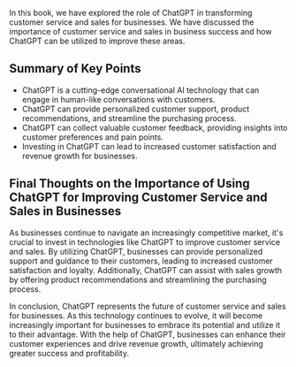 
In this book, we have explored the role of ChatGPT in transforming customer service and sales for businesses. We have discussed the importance of customer service and sales in business success and how ChatGPT can be utilized to improve these areas.

Summary of Key Points
---------------------

* ChatGPT is a cutting-edge conversational AI technology that can engage in human-like conversations with customers.
* ChatGPT can provide personalized customer support, product recommendations, and streamline the purchasing process.
* ChatGPT can collect valuable customer feedback, providing insights into customer preferences and pain points.
* Investing in ChatGPT can lead to increased customer satisfaction and revenue growth for businesses.

Final Thoughts on the Importance of Using ChatGPT for Improving Customer Service and Sales in Businesses
--------------------------------------------------------------------------------------------------------

As businesses continue to navigate an increasingly competitive market, it's crucial to invest in technologies like ChatGPT to improve customer service and sales. By utilizing ChatGPT, businesses can provide personalized support and guidance to their customers, leading to increased customer satisfaction and loyalty. Additionally, ChatGPT can assist with sales growth by offering product recommendations and streamlining the purchasing process.

In conclusion, ChatGPT represents the future of customer service and sales for businesses. As this technology continues to evolve, it will become increasingly important for businesses to embrace its potential and utilize it to their advantage. With the help of ChatGPT, businesses can enhance their customer experiences and drive revenue growth, ultimately achieving greater success and profitability.
